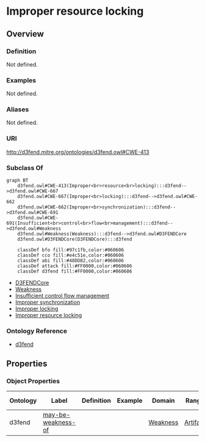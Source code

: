 # Improper resource locking

## Overview

### Definition
Not defined.

### Examples
Not defined.

### Aliases
Not defined.

### URI
http://d3fend.mitre.org/ontologies/d3fend.owl#CWE-413

### Subclass Of
```mermaid
graph BT
    d3fend.owl#CWE-413(Improper<br>resource<br>locking):::d3fend-->d3fend.owl#CWE-667
    d3fend.owl#CWE-667(Improper<br>locking):::d3fend-->d3fend.owl#CWE-662
    d3fend.owl#CWE-662(Improper<br>synchronization):::d3fend-->d3fend.owl#CWE-691
    d3fend.owl#CWE-691(Insufficient<br>control<br>flow<br>management):::d3fend-->d3fend.owl#Weakness
    d3fend.owl#Weakness(Weakness):::d3fend-->d3fend.owl#D3FENDCore
    d3fend.owl#D3FENDCore(D3FENDCore):::d3fend
    
    classDef bfo fill:#97c1fb,color:#060606
    classDef cco fill:#e4c51e,color:#060606
    classDef abi fill:#48DD82,color:#060606
    classDef attack fill:#FF0000,color:#060606
    classDef d3fend fill:#FF0000,color:#060606
```

- [D3FENDCore](/docs/ontology/reference/model/D3FENDCore/D3FENDCore.md)
- [Weakness](/docs/ontology/reference/model/D3FENDCore/Weakness/Weakness.md)
- [Insufficient control flow management](/docs/ontology/reference/model/D3FENDCore/Weakness/Insufficient%20control%20flow%20management/Insufficient%20control%20flow%20management.md)
- [Improper synchronization](/docs/ontology/reference/model/D3FENDCore/Weakness/Insufficient%20control%20flow%20management/Improper%20synchronization/Improper%20synchronization.md)
- [Improper locking](/docs/ontology/reference/model/D3FENDCore/Weakness/Insufficient%20control%20flow%20management/Improper%20synchronization/Improper%20locking/Improper%20locking.md)
- [Improper resource locking](/docs/ontology/reference/model/D3FENDCore/Weakness/Insufficient%20control%20flow%20management/Improper%20synchronization/Improper%20locking/Improper%20resource%20locking/Improper%20resource%20locking.md)


### Ontology Reference
- [d3fend](http://d3fend.mitre.org/ontologies/d3fend.owl#)

## Properties
### Object Properties
| Ontology | Label | Definition | Example | Domain | Range | Inverse Of |
|----------|-------|------------|---------|--------|-------|------------|
| d3fend | [may-be-weakness-of](http://d3fend.mitre.org/ontologies/d3fend.owl#may-be-weakness-of) |  |  | [Weakness](/docs/ontology/reference/model/D3FENDCore/Weakness/Weakness.md) | [Artifact](/docs/ontology/reference/model/D3FENDCore/Artifact/Artifact.md) | [may-have-weakness](http://d3fend.mitre.org/ontologies/d3fend.owl#may-have-weakness) |

